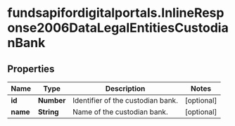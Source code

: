 # fundsapifordigitalportals.InlineResponse2006DataLegalEntitiesCustodianBank

## Properties

Name | Type | Description | Notes
------------ | ------------- | ------------- | -------------
**id** | **Number** | Identifier of the custodian bank. | [optional] 
**name** | **String** | Name of the custodian bank. | [optional] 


